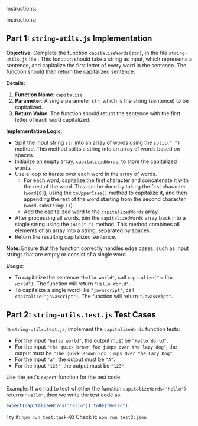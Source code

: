 Instructions:

Instructions:

## Part 1: `string-utils.js` Implementation

**Objective**: Complete the function `capitalizeWords(str)`, in the file `string-utils.js` file . This function should take a string as input, which represents a sentence, and capitalize the first letter of every word in the sentence. The function should then return the capitalized sentence.

**Details**:

1. **Function Name**: `capitalize`.
2. **Parameter**: A single parameter `str`, which is the string (sentence) to be capitalized.
3. **Return Value**: The function should return the sentence with the first letter of each word capitalized.

**Implementation Logic**:

- Split the input string `str` into an array of words using the `split(" ")` method. This method splits a string into an array of words based on spaces.
- Initialize an empty array, `capitalizedWords`, to store the capitalized words.
- Use a loop to iterate over each word in the array of words.
  - For each word, capitalize the first character and concatenate it with the rest of the word. This can be done by taking the first character (`word[0]`), using the `toUpperCase()` method to capitalize it, and then appending the rest of the word starting from the second character (`word.substring(1)`).
  - Add the capitalized word to the `capitalizedWords` array.
- After processing all words, join the `capitalizedWords` array back into a single string using the `join(" ")` method. This method combines all elements of an array into a string, separated by spaces.
- Return the resulting capitalized sentence.

**Note**: Ensure that the function correctly handles edge cases, such as input strings that are empty or consist of a single word.

**Usage**:

- To capitalize the sentence `"hello world"`, call `capitalize("hello world")`. The function will return `"Hello World"`.
- To capitalize a single word like `"javascript"`, call `capitalize("javascript")`. The function will return `"Javascript"`.

## Part 2: `string-utils.test.js` Test Cases

In `string-utils.test.js`, implement the `capitalizeWords` function tests:

- For the input `"hello world"`, the output must be `"Hello World"`.
- For the input `"the quick brown fox jumps over the lazy dog"`, the output must be `"The Quick Brown Fox Jumps Over the Lazy Dog"`.
- For the input `"a"`, the output must be `"A"`.
- For the input `"123"`, the output must be `"123"`.

Use the jest's `expect` function for the test code.

Example:
If we had to test whether the function `capitalizeWords('hello')` returns `"Hello"`, then we write the test code as:

```js
expect(capitalizeWords("hello")).toBe("Hello");
```

Try it: `npm run test:task-03`
Check it: `npm run test3:json`
